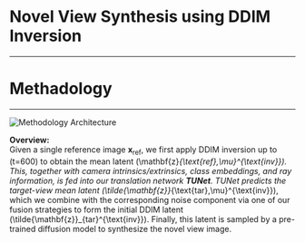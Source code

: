 # Novel View Synthesis using DDIM Inversion
---
# Methadology
---
![Methodology Architecture]("C:\Users\sehaj\usyd_ppt\arch.png")

**Overview:**  
Given a single reference image $\mathbf{x_{\text{ref}}}$, we first apply DDIM inversion up to \(t=600\) to obtain the mean latent \(\mathbf{z}_{\text{ref},\mu}^{\text{inv}}\). This, together with camera intrinsics/extrinsics, class embeddings, and ray information, is fed into our translation network **TUNet**. TUNet predicts the target-view mean latent \(\tilde{\mathbf{z}}_{\text{tar},\mu}^{\text{inv}}\), which we combine with the corresponding noise component via one of our fusion strategies to form the initial DDIM latent \(\tilde{\mathbf{z}}_{tar}^{\text{inv}}\). Finally, this latent is sampled by a pre-trained diffusion model to synthesize the novel view image.
